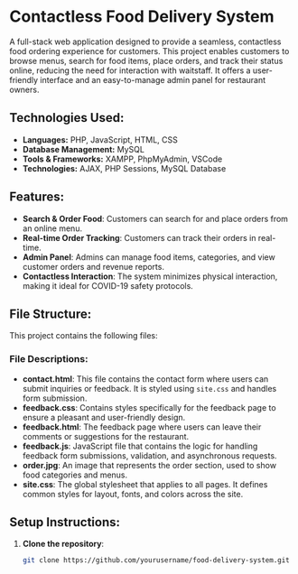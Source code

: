 # Contactless Food Delivery System

A full-stack web application designed to provide a seamless, contactless food ordering experience for customers. This project enables customers to browse menus, search for food items, place orders, and track their status online, reducing the need for interaction with waitstaff. It offers a user-friendly interface and an easy-to-manage admin panel for restaurant owners.

## Technologies Used:
- **Languages:** PHP, JavaScript, HTML, CSS
- **Database Management:** MySQL
- **Tools & Frameworks:** XAMPP, PhpMyAdmin, VSCode
- **Technologies:** AJAX, PHP Sessions, MySQL Database

## Features:
- **Search & Order Food**: Customers can search for and place orders from an online menu.
- **Real-time Order Tracking**: Customers can track their orders in real-time.
- **Admin Panel**: Admins can manage food items, categories, and view customer orders and revenue reports.
- **Contactless Interaction**: The system minimizes physical interaction, making it ideal for COVID-19 safety protocols.

## File Structure:
This project contains the following files:


### **File Descriptions:**

- **contact.html**: This file contains the contact form where users can submit inquiries or feedback. It is styled using `site.css` and handles form submission.
- **feedback.css**: Contains styles specifically for the feedback page to ensure a pleasant and user-friendly design.
- **feedback.html**: The feedback page where users can leave their comments or suggestions for the restaurant.
- **feedback.js**: JavaScript file that contains the logic for handling feedback form submissions, validation, and asynchronous requests.
- **order.jpg**: An image that represents the order section, used to show food categories and menus.
- **site.css**: The global stylesheet that applies to all pages. It defines common styles for layout, fonts, and colors across the site.

## Setup Instructions:
1. **Clone the repository**:
   ```bash
   git clone https://github.com/yourusername/food-delivery-system.git
